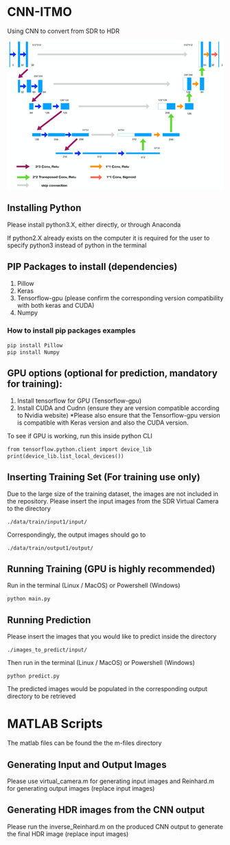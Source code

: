 # CNN-ITMO
Using CNN to convert from SDR to HDR

![U-net Architecture](architecture.png)

## Installing Python
Please install python3.X, either directly, or through Anaconda

If python2.X already exists on the computer it is required for the user to specify python3 instead of python in the terminal

## PIP Packages to install (dependencies)
1. Pillow
2. Keras
3. Tensorflow-gpu (please confirm the corresponding version compatibility with both keras and CUDA)
4. Numpy

### How to install pip packages examples
~~~~
pip install Pillow
pip install Numpy
~~~~

## GPU options (optional for prediction, mandatory for training):
1) Install tensorflow for GPU (Tensorflow-gpu)
2) Install CUDA and Cudnn (ensure they are version compatible according to Nvidia website)
*Please also ensure that the Tensorflow-gpu version is compatible with Keras version and also the CUDA version.


To see if GPU is working, run this inside python CLI

~~~~
from tensorflow.python.client import device_lib
print(device_lib.list_local_devices())
~~~~

## Inserting Training Set (For training use only)
Due to the large size of the training dataset, the images are not included in the repository.
Please insert the input images from the SDR Virtual Camera to the directory
~~~~
./data/train/input1/input/
~~~~

Correspondingly, the output images should go to
~~~~
./data/train/output1/output/
~~~~

## Running Training (GPU is highly recommended)
Run in the terminal (Linux / MacOS) or Powershell (Windows)

~~~~
python main.py
~~~~



## Running Prediction
Please insert the images that you would like to predict inside the directory

~~~~
./images_to_predict/input/
~~~~

Then run in the terminal (Linux / MacOS) or Powershell (Windows)

~~~~
python predict.py
~~~~

The predicted images would be populated in the corresponding output directory to be retrieved

# MATLAB Scripts
The matlab files can be found the the m-files directory

## Generating Input and Output Images
Please use virtual_camera.m for generating input images and Reinhard.m for generating output images (replace input images)

## Generating HDR images from the CNN output
Please run the inverse_Reinhard.m on the produced CNN output to generate the final HDR image (replace input images)
